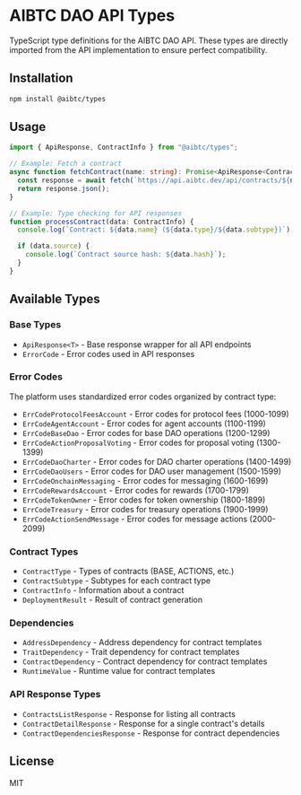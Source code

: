 # AIBTC DAO API Types

TypeScript type definitions for the AIBTC DAO API. These types are directly imported from the API implementation to ensure perfect compatibility.

## Installation

```bash
npm install @aibtc/types
```

## Usage

```typescript
import { ApiResponse, ContractInfo } from "@aibtc/types";

// Example: Fetch a contract
async function fetchContract(name: string): Promise<ApiResponse<ContractInfo>> {
  const response = await fetch(`https://api.aibtc.dev/api/contracts/${name}`);
  return response.json();
}

// Example: Type checking for API responses
function processContract(data: ContractInfo) {
  console.log(`Contract: ${data.name} (${data.type}/${data.subtype})`);

  if (data.source) {
    console.log(`Contract source hash: ${data.hash}`);
  }
}
```

## Available Types

### Base Types

- `ApiResponse<T>` - Base response wrapper for all API endpoints
- `ErrorCode` - Error codes used in API responses

### Error Codes

The platform uses standardized error codes organized by contract type:

- `ErrCodeProtocolFeesAccount` - Error codes for protocol fees (1000-1099)
- `ErrCodeAgentAccount` - Error codes for agent accounts (1100-1199)
- `ErrCodeBaseDao` - Error codes for base DAO operations (1200-1299)
- `ErrCodeActionProposalVoting` - Error codes for proposal voting (1300-1399)
- `ErrCodeDaoCharter` - Error codes for DAO charter operations (1400-1499)
- `ErrCodeDaoUsers` - Error codes for DAO user management (1500-1599)
- `ErrCodeOnchainMessaging` - Error codes for messaging (1600-1699)
- `ErrCodeRewardsAccount` - Error codes for rewards (1700-1799)
- `ErrCodeTokenOwner` - Error codes for token ownership (1800-1899)
- `ErrCodeTreasury` - Error codes for treasury operations (1900-1999)
- `ErrCodeActionSendMessage` - Error codes for message actions (2000-2099)

### Contract Types

- `ContractType` - Types of contracts (BASE, ACTIONS, etc.)
- `ContractSubtype` - Subtypes for each contract type
- `ContractInfo` - Information about a contract
- `DeploymentResult` - Result of contract generation

### Dependencies

- `AddressDependency` - Address dependency for contract templates
- `TraitDependency` - Trait dependency for contract templates
- `ContractDependency` - Contract dependency for contract templates
- `RuntimeValue` - Runtime value for contract templates

### API Response Types

- `ContractsListResponse` - Response for listing all contracts
- `ContractDetailResponse` - Response for a single contract's details
- `ContractDependenciesResponse` - Response for contract dependencies

## License

MIT
